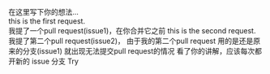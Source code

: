 在这里写下你的想法...  
this is the first request.  
我提了一个pull request(issue1)，在你合并它之前
this is the second request.
我提了第二个pull request(issue2)，
由于我的第二个pull request 用的是还是原来的分支(issue1)
就出现无法提交pull request的情况
看了你的讲解，应该每次都开新的 issue 分支
Try
